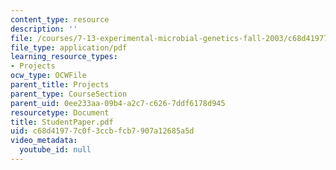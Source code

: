 ```yaml
---
content_type: resource
description: ''
file: /courses/7-13-experimental-microbial-genetics-fall-2003/c68d41977c0f3ccbfcb7907a12685a5d_StudentPaper.pdf
file_type: application/pdf
learning_resource_types:
- Projects
ocw_type: OCWFile
parent_title: Projects
parent_type: CourseSection
parent_uid: 0ee233aa-09b4-a2c7-c626-7ddf6178d945
resourcetype: Document
title: StudentPaper.pdf
uid: c68d4197-7c0f-3ccb-fcb7-907a12685a5d
video_metadata:
  youtube_id: null
---
```

